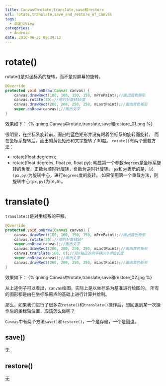 ```yaml
---
title: Canvas中rotate,translate,save和restore
url: rotate,translate,save_and_restore_of_Canvas
tags:
  - 自定义View
categories:
  - Android
date: 2016-06-21 09:34:13
---
```

# rotate()
rotate()是对坐标系的旋转，而不是对屏幕的旋转。
<!-- more -->
```java
@Override
protected void onDraw(Canvas canvas) {
    canvas.drawRect(100, 100, 150, 150, mPrePaint);//画出蓝色矩形
    canvas.rotate(30);//顺时针旋转30度
    canvas.drawRect(200, 200, 250, 250, mLastPaint);//画出黄色矩形
    super.onDraw(canvas);//画出文字
}
```
效果如下：
{% qnimg Canvas中rotate,translate,save和restore_01.png %}

很明显，在坐标系旋转前，画出的蓝色矩形并没有跟着坐标系的旋转而旋转，
而在坐标系旋转后，画出的黄色矩形和文字旋转了30度。
`rotate()`有两个重载方法：
- rotate(float degrees);
- rotate(float degrees, float px, float py);
明显第一个参数`degrees`是坐标系旋转的角度，正数为顺时针旋转，负数为逆时针旋转。
`px`和`py`表示的是，以`(px,py)`为旋转中心，进行`degrees`度的旋转。
如果使用第一个重载方法，则旋转中心`(px,py)`为`(0,0)`。


# translate()
`translate()`是对坐标系的平移。
```java
@Override
protected void onDraw(Canvas canvas) {
    canvas.drawRect(100, 100, 150, 150, mPrePaint);//画出蓝色矩形
    canvas.rotate(30);//顺时针旋转30°
    super.onDraw(canvas);//画出文字
    canvas.drawRect(200, 200, 250, 250, mLastPaint);//画出黄色矩形
    canvas.translate(500, 0);//往x轴正方向平移500单位长度
    super.onDraw(canvas);//画出文字
    canvas.drawRect(200, 200, 250, 250, mLastPaint);//画出黄色矩形
}
```
效果如下：
{% qnimg Canvas中rotate,translate,save和restore_02.jpg %}

 
从上述例子可以看出，`canvas`绘图，实际上是以坐标系为基准进行绘图的。
所有的图形都是由在坐标系原点的基础上进行计算并绘制。

那么，如果我们进行了很多次`rotate()`和`translate()`操作后，想回退到某一次操作后的坐标轴位置，应该怎么做呢？

`Canvas`中有两个方法`save()`和`restore()`，一个是存储，一个是回退。
## save()
无
## restore()
无
